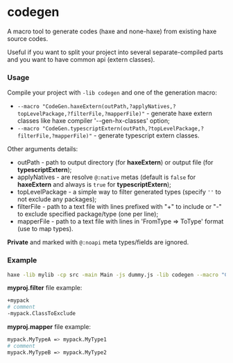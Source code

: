 # codegen #

A macro tool to generate codes (haxe and none-haxe) from existing haxe source codes.

Useful if you want to split your project into several separate-compiled parts and you want to have common api (extern classes).

### Usage ###
Compile your project with `-lib codegen` and one of the generation macro:

 * `--macro "CodeGen.haxeExtern(outPath,?applyNatives,?topLevelPackage,?filterFile,?mapperFile)"` - generate haxe extern classes like haxe compiler '--gen-hx-classes' option;
 * `--macro "CodeGen.typescriptExtern(outPath,?topLevelPackage,?filterFile,?mapperFile)"` - generate typescript extern classes.

Other arguments details:

 * outPath - path to output directory (for **haxeExtern**) or output file (for **typescriptExtern**);
 * applyNatives - are resolve `@:native` metas (default is `false` for **haxeExtern** and always is `true` for **typescriptExtern**);
 * topLevelPackage - a simple way to filter generated types (specify `''` to not exclude any packages);
 * filterFile - path to a text file with lines prefixed with "+" to include or "-" to exclude specified package/type (one per line);
 * mapperFile - path to a text file with lines in 'FromType => ToType' format (use to map types).

**Private** and marked with `@:noapi` meta types/fields are ignored.
 
### Example ###
```bash
haxe -lib mylib -cp src -main Main -js dummy.js -lib codegen --macro "CodeGen.haxeExtern('hxclasses','','myproj.filter','myproj.mapper')" 
```

**myproj.filter** file example:
```bash
+mypack
# comment
-mypack.ClassToExclude
```

**myproj.mapper** file example:
```bash
mypack.MyTypeA => mypack.MyType1
# comment
mypack.MyTypeB => mypack.MyType2

```